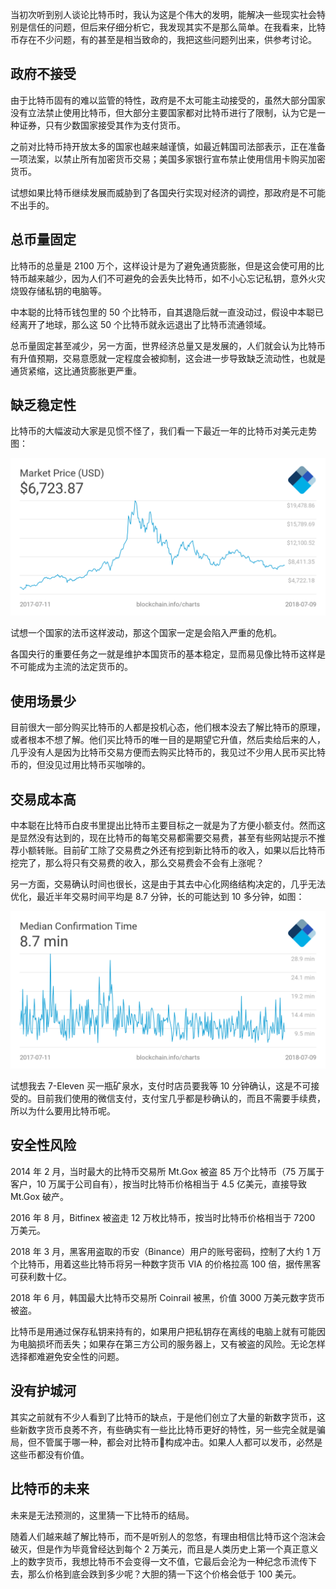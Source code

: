 当初次听到别人谈论比特币时，我认为这是个伟大的发明，能解决一些现实社会特别是信任的问题，但后来仔细分析它，我发现其实不是那么简单。在我看来，比特币存在不少问题，有的甚至是相当致命的，我把这些问题列出来，供参考讨论。

## 政府不接受

由于比特币固有的难以监管的特性，政府是不太可能主动接受的，虽然大部分国家没有立法禁止使用比特币，但大部分主要国家都对比特币进行了限制，认为它是一种证券，只有少数国家接受其作为支付货币。

之前对比特币持开放太多的国家也越来越谨慎，如最近韩国司法部表示，正在准备一项法案，以禁止所有加密货币交易；美国多家银行宣布禁止使用信用卡购买加密货币。

试想如果比特币继续发展而威胁到了各国央行实现对经济的调控，那政府是不可能不出手的。

## 总币量固定

比特币的总量是 2100 万个，这样设计是为了避免通货膨胀，但是这会使可用的比特币越来越少，因为人们不可避免的会丢失比特币，如不小心忘记私钥，意外火灾烧毁存储私钥的电脑等。

中本聪的比特币钱包里的 50 个比特币，自其退隐后就一直没动过，假设中本聪已经离开了地球，那么这 50 个比特币就永远退出了比特币流通领域。

总币量固定甚至减少，另一方面，世界经济总量又是发展的，人们就会认为比特币有升值预期，交易意愿就一定程度会被抑制，这会进一步导致缺乏流动性，也就是通货紧缩，这比通货膨胀更严重。

## 缺乏稳定性

比特币的大幅波动大家是见惯不怪了，我们看一下最近一年的比特币对美元走势图：

![](images/market-price.png)

试想一个国家的法币这样波动，那这个国家一定是会陷入严重的危机。

各国央行的重要任务之一就是维护本国货币的基本稳定，显而易见像比特币这样是不可能成为主流的法定货币的。

## 使用场景少

目前很大一部分购买比特币的人都是投机心态，他们根本没去了解比特币的原理，或者根本不想了解。他们买比特币的唯一目的是期望它升值，然后卖给后来的人，几乎没有人是因为比特币交易方便而去购买比特币的，我见过不少用人民币买比特币的，但没见过用比特币买咖啡的。

## 交易成本高

中本聪在比特币白皮书里提出比特币主要目标之一就是为了方便小额支付。然而这是显然没有达到的，现在比特币的每笔交易都需要交易费，甚至有些网站提示不推荐小额转账。目前矿工除了交易费之外还有挖到新比特币的收入，如果以后比特币挖完了，那么将只有交易费的收入，那么交易费会不会有上涨呢？

另一方面，交易确认时间也很长，这是由于其去中心化网络结构决定的，几乎无法优化，最近半年交易时间平均是 8.7 分钟，长的可能达到 10 多分钟，如图：

![](images/median-confirmation-time.png)

试想我去 7-Eleven 买一瓶矿泉水，支付时店员要我等 10 分钟确认，这是不可接受的。目前我们使用的微信支付，支付宝几乎都是秒确认的，而且不需要手续费，所以为什么要用比特币呢。

## 安全性风险

2014 年 2 月，当时最大的比特币交易所 Mt.Gox 被盗 85 万个比特币（75 万属于客户，10 万属于公司自有），按当时比特币价格相当于 4.5 亿美元，直接导致 Mt.Gox 破产。

2016 年 8 月，Bitfinex 被盗走 12 万枚比特币，按当时比特币价格相当于 7200 万美元。

2018 年 3 月，黑客用盗取的币安（Binance）用户的账号密码，控制了大约 1 万个比特币，用着这些比特币将另一种数字货币 VIA 的价格拉高 100 倍，据传黑客可获利数十亿。

2018 年 6 月，韩国最大比特币交易所 Coinrail 被黑，价值 3000 万美元数字货币被盗。

比特币是用通过保存私钥来持有的，如果用户把私钥存在离线的电脑上就有可能因为电脑损坏而丢失；如果存在第三方公司的服务器上，又有被盗的风险。无论怎样选择都难避免安全性的问题。

## 没有护城河

其实之前就有不少人看到了比特币的缺点，于是他们创立了大量的新数字货币，这些新数字货币良莠不齐，有些确实有一些比比特币更好的特性，另一些完全就是骗局，但不管属于哪一种，都会对比特币构成冲击。如果人人都可以发币，必然是这些币都没有价值。

## 比特币的未来

未来是无法预测的，这里猜一下比特币的结局。

随着人们越来越了解比特币，而不是听别人的忽悠，有理由相信比特币这个泡沫会破灭，但是作为毕竟曾经达到每个 2 万美元，而且是人类历史上第一个真正意义上的数字货币，我想比特币不会变得一文不值，它最后会沦为一种纪念币流传下去，那么价格到底会跌到多少呢？大胆的猜一下这个价格会低于 100 美元。
